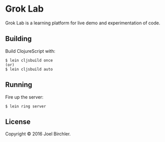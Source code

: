 # Grok Lab

Grok Lab is a learning platform for live demo and experimentation of code.


## Building

Build ClojureScript with:

    $ lein cljsbuild once
    (or)
    $ lein cljsbuild auto


## Running

Fire up the server:

    $ lein ring server


## License

Copyright © 2016 Joel Birchler.
